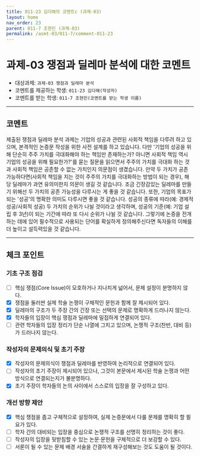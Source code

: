 ```yaml
---
title: 011-23 김다해의 코멘트c (과제-03) 
layout: home
nav_order: 23
parent: 011-7 조현민 (과제-03)
permalink: /asmt-03/011-7/comment-011-23
---
```


# 과제-03 쟁점과 딜레마 분석에 대한 코멘트

- 대상과제: `과제-03 쟁점과 딜레마 분석`
- 코멘트를 제공하는 학생: `011-23 김다해(작성자)` 
- 코멘트를 받는 학생: `011-7 조현민(코멘트를 받는 학생 이름)` 

---

## 코멘트

제출된 쟁점과 딜레마 분석 과제는 기업의 성공과 관련된 사회적 책임을 다루려 하고 있으며, 본격적인 논증문 작성을 위한 사전 설계를 하고 있습니다. 다만 '기업의 성공을 위해 단순히 주주 가치를 극대화해야 하는 책임만 존재하는가? 아니면 사회적 책임 역시 기업의 성공을 위해 필요한가?'를 묻는 질문을 읽으면서 주주의 가치를 극대화 하는 것과 사회적 책임은 공존할 수 없는 가치인지 의문점이 생겼습니다. 만약 두 가치가 공존 가능하다면(사회적 책임을 지는 것이 주주의 가치를 극대화하는 방법이 되는 경우), 해당 딜레마가 과연 유의미한지 의문이 생길 것 같습니다. 조금 긴장감있는 딜레마를 만들기 위해선 두 가치의 공존 가능성을 다루시는 게 좋을 것 같습니다. 또한, 기업의 목표가 되는 '성공'의 명확한 의미도 다루시면 좋을 것 같습니다. 성공의 종류에 따라(예: 경제적 성공/사회적 성공) 두 가치의 순위가 나뉠 것이라고 생각하며, 성공의 기준(예: 기업 설립 후 3년)이 되는 기간에 따라 또 다시 순위가 나뉠 것 같습니다. 그렇기에 논증을 전개하는 데에 있어 필수적으로 사용되는 단어를 확실하게 정의해주신다면 독자들의 이해를 더 높이고 설득력있을 것 같습니다. 

---

## 체크 포인트

### **기초 구조 점검**
- [ ] 핵심 쟁점(Core Issue)이 모호하거나 지나치게 넓어서, 문제 설정이 분명하지 않다.
- [x] 쟁점을 둘러싼 실제 학술 논쟁이 구체적인 문헌과 함께 잘 제시되어 있다.
- [x] 딜레마의 구조가 두 주장 간의 긴장 또는 선택의 문제로 명확하게 드러나지 않는다.
- [x] 학자들의 입장이 핵심 쟁점과 딜레마에 밀접하게 연결되어 있다.
- [ ] 관련 학자들의 입장 정리가 단순 나열에 그치고 있으며, 논쟁적 구조(찬반, 대비 등)가 드러나지 않는다.

### **작성자의 문제의식 및 초기 주장**
- [x] 작성자의 문제의식이 쟁점과 딜레마를 반영하여 논리적으로 연결되어 있다.
- [ ] 작성자의 초기 주장이 제시되어 있으나, 그것이 본문에서 제시된 학술 논쟁과 어떤 방식으로 연결되는지가 불분명하다.
- [x] 초기 주장이 학자들의 논의 사이에서 스스로의 입장을 잘 구성하고 있다.

### **개선 방향 제안**
- [x] 핵심 쟁점을 좁고 구체적으로 설정하여, 실제 논증문에서 다룰 문제를 명확히 할 필요가 있다.
- [ ] 학자 간의 대비되는 입장을 중심으로 논쟁적 구조를 선명히 정리하는 것이 좋다.
- [ ] 작성자의 입장을 뒷받침할 수 있는 논문·문헌을 구체적으로 더 보강할 수 있다.
- [ ] 서론이 될 수 있는 문제 배경 서술을 간결하게 재구성해보는 것도 도움이 될 것이다.
